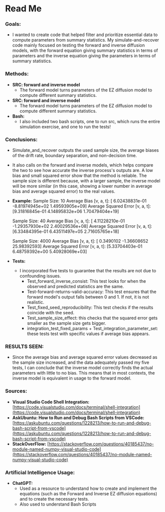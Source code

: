 # Read Me

### Goals:
- I wanted to create code that helped filter and prioritize essential data to compute parameters from summary statistics. My simulate-and-recover code mainly focused on testing the forward and inverse diffusion models, with the forward equation giving summary statistics in terms of parameters and the inverse equation giving the parameters in terms of summary statistics.

### Methods:
- **SRC: forward and inverse model**
  - The forward model turns parameters of the EZ diffusion model to compute different summary statistics.
- **SRC: forward and inverse model**
  - The forward model turns parameters of the EZ diffusion model to compute different summary statistics.
- **Bash:**
  - I also included two bash scripts, one to run src, which runs the entire simulation exercise, and one to run the tests!
  
### Conclusions:
- Simulate_and_recover outputs the used sample size, the average biases of the drift rate, boundary separation, and non-decision time.
- It also calls on the forward and inverse models, which helps compare the two to see how accurate the inverse process's outputs are. A low bias and small squared error show that the method is reliable. The sample size is different because, with a larger sample, the inverse model will be more similar (in this case, showing a lower number in average bias and average squared error) to the real values.
- **Example:** 
  Sample Size: 10
  Average Bias [v, a, t]: [ 6.02438831e-01 -8.81974945e+02  1.49593905e+09]
  Average Squared Error [v, a, t]: [9.31816845e-01 4.14895832e+06 1.70479404e+19]

  Sample Size: 40
  Average Bias [v, a, t]: [ 4.11228210e-01 -1.29357930e+02  2.40029536e+08]
  Average Squared Error [v, a, t]: [6.33484395e-01 6.43511497e+05 2.71605765e+18]

  Sample Size: 4000
  Average Bias [v, a, t]: [ 0.3490102  -1.36608652 25.98392593]
  Average Squared Error [v, a, t]: [5.33704403e-01 6.48759392e+00 5.40928069e+03]
- **Tests:**
  - I incorporated five tests to guarantee that the results are not due to confounding issues.
      - Test_forward_inverse_consist: This test looks for when the observed and predicted statistics are the same.
      - Test-forward-returns-valid-accuracy: This test ensures that the forward model's output falls between 0 and 1. If not, it is not realistic.
      - Test_fixed_seed_reproducibility: This test checks if the results coincide with the seed.
      - Test_sample_size_effect: this checks that the squared error gets smaller as the sample size gets bigger.
      - integration_test_fixed_params + Test_integration_parameter_set: these tests test with specific values if average bias appears.
  

### RESULTS SEEN:
  - Since the average bias and average squared error values decreased as the sample size increased, and the data adequately passed my five tests, I can conclude that the inverse model correctly finds the actual parameters with little to no bias. This means that in most contexts, the inverse model is equivalent in usage to the forward model.
 
### Sources:
- **Visual Studio Code Shell Integration:**  
  [https://code.visualstudio.com/docs/terminal/shell-integration](https://code.visualstudio.com/docs/terminal/shell-integration)
- **AskUbuntu: How to Run and Debug Bash Scripts from VSCode:**  
  [https://askubuntu.com/questions/1228213/how-to-run-and-debug-bash-script-from-vscode](https://askubuntu.com/questions/1228213/how-to-run-and-debug-bash-script-from-vscode)
- **StackOverFlow:**
  [https://stackoverflow.com/questions/40185437/no-module-named-numpy-visual-studio-code](https://stackoverflow.com/questions/40185437/no-module-named-numpy-visual-studio-code)

### Artificial Intelligence Usage:
- **ChatGPT:**  
  - Used as a resource to understand how to create and implement the equations (such as the Forward and Inverse EZ diffusion equations) and to create the necessary tests.
  - Also used to understand Bash Scripts
